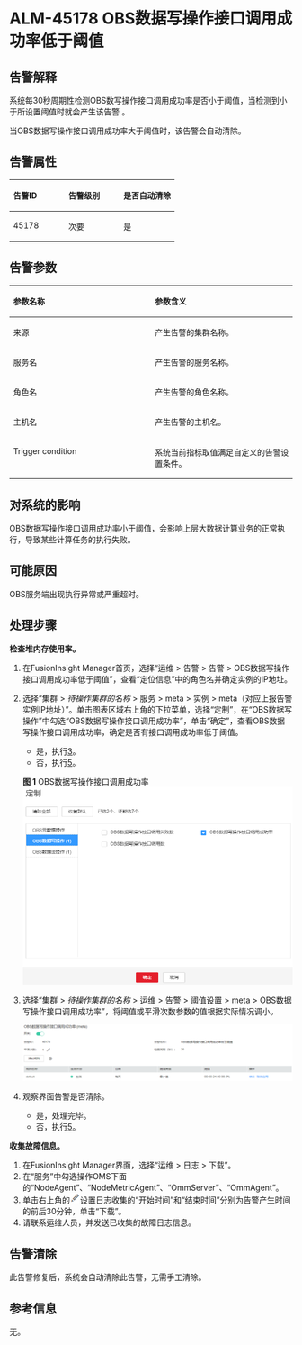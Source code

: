 # ALM-45178 OBS数据写操作接口调用成功率低于阈值<a name="ALM-45178"></a>

## 告警解释<a name="section13447226"></a>

系统每30秒周期性检测OBS数写操作接口调用成功率是否小于阈值，当检测到小于所设置阈值时就会产生该告警 。

当OBS数据写操作接口调用成功率大于阈值时，该告警会自动清除。

## 告警属性<a name="section53916176"></a>

<a name="table33817547"></a>
<table><thead align="left"><tr id="row8931076"><th class="cellrowborder" valign="top" width="33.33333333333333%" id="mcps1.1.4.1.1"><p id="p52328576"><a name="p52328576"></a><a name="p52328576"></a>告警ID</p>
</th>
<th class="cellrowborder" valign="top" width="33.33333333333333%" id="mcps1.1.4.1.2"><p id="p10756297"><a name="p10756297"></a><a name="p10756297"></a>告警级别</p>
</th>
<th class="cellrowborder" valign="top" width="33.33333333333333%" id="mcps1.1.4.1.3"><p id="p65953734"><a name="p65953734"></a><a name="p65953734"></a>是否自动清除</p>
</th>
</tr>
</thead>
<tbody><tr id="row40652256"><td class="cellrowborder" valign="top" width="33.33333333333333%" headers="mcps1.1.4.1.1 "><p id="p179511920165120"><a name="p179511920165120"></a><a name="p179511920165120"></a>45178</p>
</td>
<td class="cellrowborder" valign="top" width="33.33333333333333%" headers="mcps1.1.4.1.2 "><p id="p28828553"><a name="p28828553"></a><a name="p28828553"></a>次要</p>
</td>
<td class="cellrowborder" valign="top" width="33.33333333333333%" headers="mcps1.1.4.1.3 "><p id="p53411432"><a name="p53411432"></a><a name="p53411432"></a>是</p>
</td>
</tr>
</tbody>
</table>

## 告警参数<a name="section15483537"></a>

<a name="table31358724"></a>
<table><thead align="left"><tr id="row33518103"><th class="cellrowborder" valign="top" width="50%" id="mcps1.1.3.1.1"><p id="p30611809"><a name="p30611809"></a><a name="p30611809"></a>参数名称</p>
</th>
<th class="cellrowborder" valign="top" width="50%" id="mcps1.1.3.1.2"><p id="p63637484"><a name="p63637484"></a><a name="p63637484"></a>参数含义</p>
</th>
</tr>
</thead>
<tbody><tr id="row163311621185116"><td class="cellrowborder" valign="top" width="50%" headers="mcps1.1.3.1.1 "><p id="p17935380415"><a name="p17935380415"></a><a name="p17935380415"></a>来源</p>
</td>
<td class="cellrowborder" valign="top" width="50%" headers="mcps1.1.3.1.2 "><p id="p187931338134115"><a name="p187931338134115"></a><a name="p187931338134115"></a>产生告警的集群名称。</p>
</td>
</tr>
<tr id="row54362592"><td class="cellrowborder" valign="top" width="50%" headers="mcps1.1.3.1.1 "><p id="p41293795"><a name="p41293795"></a><a name="p41293795"></a>服务名</p>
</td>
<td class="cellrowborder" valign="top" width="50%" headers="mcps1.1.3.1.2 "><p id="p56463136"><a name="p56463136"></a><a name="p56463136"></a>产生告警的服务名称。</p>
</td>
</tr>
<tr id="row38406179"><td class="cellrowborder" valign="top" width="50%" headers="mcps1.1.3.1.1 "><p id="p23892775"><a name="p23892775"></a><a name="p23892775"></a>角色名</p>
</td>
<td class="cellrowborder" valign="top" width="50%" headers="mcps1.1.3.1.2 "><p id="p56266616"><a name="p56266616"></a><a name="p56266616"></a>产生告警的角色名称。</p>
</td>
</tr>
<tr id="row36637496"><td class="cellrowborder" valign="top" width="50%" headers="mcps1.1.3.1.1 "><p id="p14847206"><a name="p14847206"></a><a name="p14847206"></a>主机名</p>
</td>
<td class="cellrowborder" valign="top" width="50%" headers="mcps1.1.3.1.2 "><p id="p61773077"><a name="p61773077"></a><a name="p61773077"></a>产生告警的主机名。</p>
</td>
</tr>
<tr id="row117631630134819"><td class="cellrowborder" valign="top" width="50%" headers="mcps1.1.3.1.1 "><p id="p57854422"><a name="p57854422"></a><a name="p57854422"></a>Trigger condition</p>
</td>
<td class="cellrowborder" valign="top" width="50%" headers="mcps1.1.3.1.2 "><p id="p55696635"><a name="p55696635"></a><a name="p55696635"></a>系统当前指标取值满足自定义的告警设置条件。</p>
</td>
</tr>
</tbody>
</table>

## 对系统的影响<a name="section5134112"></a>

OBS数据写操作接口调用成功率小于阈值，会影响上层大数据计算业务的正常执行，导致某些计算任务的执行失败。

## 可能原因<a name="section46207013"></a>

OBS服务端出现执行异常或严重超时。

## 处理步骤<a name="section18511446101016"></a>

**检查堆内存使用率。**

1.  在FusionInsight Manager首页，选择“运维 \> 告警 \> 告警 \> OBS数据写操作接口调用成功率低于阈值”，查看“定位信息”中的角色名并确定实例的IP地址。
2.  选择“集群 \>  _待操作集群的名称_  \> 服务 \> meta \> 实例 \> meta（对应上报告警实例IP地址）”。单击图表区域右上角的下拉菜单，选择“定制”，在“OBS数据写操作”中勾选“OBS数据写操作接口调用成功率”，单击“确定”，查看OBS数据写操作接口调用成功率，确定是否有接口调用成功率低于阈值。

    -   是，执行[3](#li5868113155910)。
    -   否，执行[5](#li4749473185459)。

    **图 1**  OBS数据写操作接口调用成功率<a name="fig161769567538"></a>  
    ![](figures/OBS数据写操作接口调用成功率.png "OBS数据写操作接口调用成功率")

3.  <a name="li5868113155910"></a>选择“集群 \>  _待操作集群的名称_  \> 运维 \> 告警 \> 阈值设置 \> meta \> OBS数据写操作接口调用成功率”，将阈值或平滑次数参数的值根据实际情况调小。

    ![](figures/76-中文.png)

4.  观察界面告警是否清除。
    -   是，处理完毕。
    -   否，执行[5](#li4749473185459)。


**收集故障信息。**

1.  <a name="li4749473185459"></a>在FusionInsight Manager界面，选择“运维 \> 日志 \> 下载”。
2.  在“服务”中勾选操作OMS下面的“NodeAgent”、“NodeMetricAgent”、“OmmServer”、“OmmAgent”。
3.  单击右上角的![](figures/zh-cn_image_0276137853.png)设置日志收集的“开始时间”和“结束时间”分别为告警产生时间的前后30分钟，单击“下载”。
4.  请联系运维人员，并发送已收集的故障日志信息。

## 告警清除<a name="section169311343318"></a>

此告警修复后，系统会自动清除此告警，无需手工清除。

## 参考信息<a name="section51780573"></a>

无。

